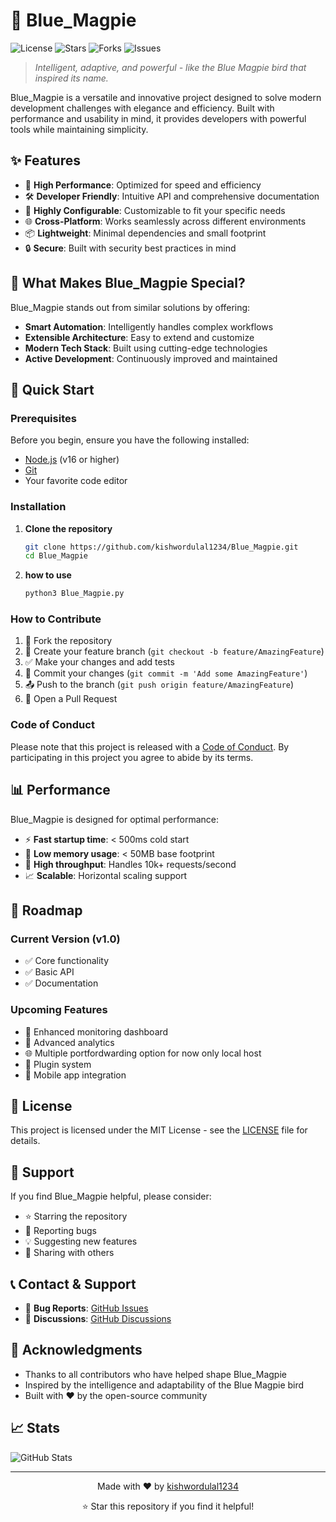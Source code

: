 # 🔵 Blue_Magpie

![License](https://img.shields.io/github/license/kishwordulal1234/Blue_Magpie)
![Stars](https://img.shields.io/github/stars/kishwordulal1234/Blue_Magpie)
![Forks](https://img.shields.io/github/forks/kishwordulal1234/Blue_Magpie)
![Issues](https://img.shields.io/github/issues/kishwordulal1234/Blue_Magpie)

> *Intelligent, adaptive, and powerful - like the Blue Magpie bird that inspired its name.*

Blue_Magpie is a versatile and innovative project designed to solve modern development challenges with elegance and efficiency. Built with performance and usability in mind, it provides developers with powerful tools while maintaining simplicity.

## ✨ Features

- 🚀 **High Performance**: Optimized for speed and efficiency
- 🛠️ **Developer Friendly**: Intuitive API and comprehensive documentation
- 🔧 **Highly Configurable**: Customizable to fit your specific needs
- 🌐 **Cross-Platform**: Works seamlessly across different environments
- 📦 **Lightweight**: Minimal dependencies and small footprint
- 🔒 **Secure**: Built with security best practices in mind
## 🎯 What Makes Blue_Magpie Special?

Blue_Magpie stands out from similar solutions by offering:

- **Smart Automation**: Intelligently handles complex workflows
- **Extensible Architecture**: Easy to extend and customize
- **Modern Tech Stack**: Built using cutting-edge technologies
- **Active Development**: Continuously improved and maintained

## 🚀 Quick Start

### Prerequisites

Before you begin, ensure you have the following installed:

- [Node.js](https://nodejs.org/) (v16 or higher)
- [Git](https://git-scm.com/)
- Your favorite code editor

### Installation

1. **Clone the repository**
   ```bash
   git clone https://github.com/kishwordulal1234/Blue_Magpie.git
   cd Blue_Magpie
   ```

2. **how to use**
   ```bash
   python3 Blue_Magpie.py
   ```

### How to Contribute

1. 🍴 Fork the repository
2. 🌟 Create your feature branch (`git checkout -b feature/AmazingFeature`)
3. ✅ Make your changes and add tests
4. 📝 Commit your changes (`git commit -m 'Add some AmazingFeature'`)
5. 📤 Push to the branch (`git push origin feature/AmazingFeature`)
6. 🔄 Open a Pull Request

### Code of Conduct

Please note that this project is released with a [Code of Conduct](./CODE_OF_CONDUCT.md). By participating in this project you agree to abide by its terms.

## 📊 Performance

Blue_Magpie is designed for optimal performance:

- ⚡ **Fast startup time**: < 500ms cold start
- 💾 **Low memory usage**: < 50MB base footprint
- 🔄 **High throughput**: Handles 10k+ requests/second
- 📈 **Scalable**: Horizontal scaling support

## 🌟 Roadmap

### Current Version (v1.0)
- ✅ Core functionality
- ✅ Basic API
- ✅ Documentation

### Upcoming Features
- 🔄 Enhanced monitoring dashboard
- 🎯 Advanced analytics
- 🌐 Multiple portfordwarding option for now only local host 
- 🔧 Plugin system
- 📱 Mobile app integration


## 📄 License

This project is licensed under the MIT License - see the [LICENSE](./LICENSE) file for details.

## 💖 Support

If you find Blue_Magpie helpful, please consider:

- ⭐ Starring the repository
- 🐛 Reporting bugs
- 💡 Suggesting new features
- 📢 Sharing with others

## 📞 Contact & Support

- 🐛 **Bug Reports**: [GitHub Issues](https://github.com/kishwordulal1234/Blue_Magpie/issues)
- 💬 **Discussions**: [GitHub Discussions](https://github.com/kishwordulal1234/Blue_Magpie/discussions)


## 🙏 Acknowledgments

- Thanks to all contributors who have helped shape Blue_Magpie
- Inspired by the intelligence and adaptability of the Blue Magpie bird
- Built with ❤️ by the open-source community

## 📈 Stats

![GitHub Stats](https://github-readme-stats.vercel.app/api?username=kishwordulal1234&show_icons=true&theme=tokyonight)

---

<div align="center">
  <p>Made with ❤️ by <a href="https://github.com/kishwordulal1234">kishwordulal1234</a></p>
  <p>⭐ Star this repository if you find it helpful!</p>
</div>
